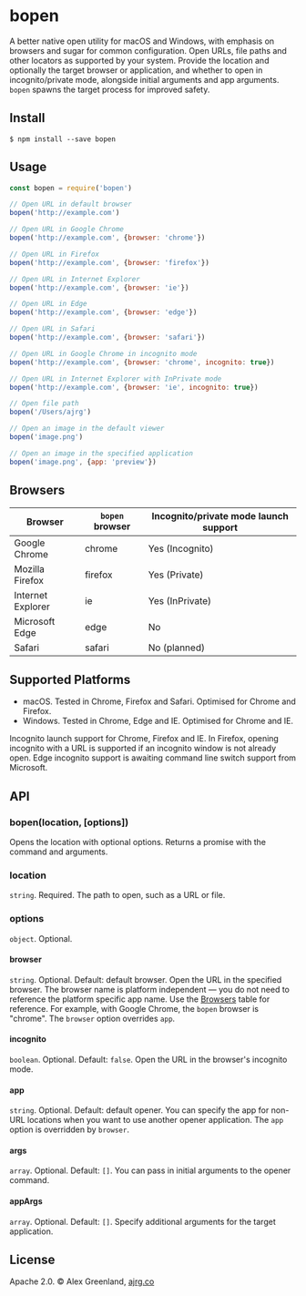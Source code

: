 # bopen

A better native open utility for macOS and Windows, with emphasis on browsers and sugar for common configuration. Open URLs, file paths and other locators as supported by your system. Provide the location and optionally the target browser or application, and whether to open in incognito/private mode, alongside initial arguments and app arguments. `bopen` spawns the target process for improved safety.

## Install

```
$ npm install --save bopen
```

## Usage

```js
const bopen = require('bopen')

// Open URL in default browser
bopen('http://example.com')

// Open URL in Google Chrome
bopen('http://example.com', {browser: 'chrome'})

// Open URL in Firefox
bopen('http://example.com', {browser: 'firefox'})

// Open URL in Internet Explorer
bopen('http://example.com', {browser: 'ie'})

// Open URL in Edge
bopen('http://example.com', {browser: 'edge'})

// Open URL in Safari
bopen('http://example.com', {browser: 'safari'})

// Open URL in Google Chrome in incognito mode
bopen('http://example.com', {browser: 'chrome', incognito: true})

// Open URL in Internet Explorer with InPrivate mode
bopen('http://example.com', {browser: 'ie', incognito: true})

// Open file path
bopen('/Users/ajrg')

// Open an image in the default viewer
bopen('image.png')

// Open an image in the specified application
bopen('image.png', {app: 'preview'})
```

## Browsers

| Browser           | `bopen` browser | Incognito/private mode launch support |
|-------------------|-----------------|---------------------------------------|
| Google Chrome     | chrome          | Yes (Incognito)                       |
| Mozilla Firefox   | firefox         | Yes (Private)                         |
| Internet Explorer | ie              | Yes (InPrivate)                       |
| Microsoft Edge    | edge            | No                                    |
| Safari            | safari          | No (planned)                          |

## Supported Platforms

- macOS. Tested in Chrome, Firefox and Safari. Optimised for Chrome and Firefox.
- Windows. Tested in Chrome, Edge and IE. Optimised for Chrome and IE.

Incognito launch support for Chrome, Firefox and IE. In Firefox, opening incognito with a URL is supported if an incognito window is not already open. Edge incognito support is awaiting command line switch support from Microsoft.

## API

### bopen(location, [options])

Opens the location with optional options. Returns a promise with the command and arguments.

### location

`string`. Required. The path to open, such as a URL or file.

### options

`object`. Optional.

#### browser

`string`. Optional. Default: default browser. Open the URL in the specified browser. The browser name is platform independent — you do not need to reference the platform specific app name. Use the [Browsers](#Browsers) table for reference. For example, with Google Chrome, the `bopen` browser is "chrome". The `browser` option overrides `app`.

#### incognito

`boolean`. Optional. Default: `false`. Open the URL in the browser's incognito mode.

#### app

`string`. Optional. Default: default opener. You can specify the app for non-URL locations when you want to use another opener application. The `app` option is overridden by `browser`.

#### args

`array`. Optional. Default: `[]`. You can pass in initial arguments to the opener command.

#### appArgs

`array`. Optional. Default: `[]`. Specify additional arguments for the target application.

## License

Apache 2.0. © Alex Greenland, [ajrg.co](http://ajrg.co/)
